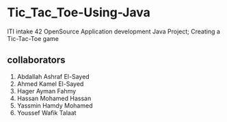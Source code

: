 # Tic_Tac_Toe-Using-Java
ITI intake 42 OpenSource Application development Java Project; Creating a Tic-Tac-Toe game

## collaborators
1. Abdallah Ashraf El-Sayed
2. Ahmed Kamel El-Sayed
3. Hager Ayman Fahmy
4. Hassan Mohamed Hassan
5. Yassmin Hamdy Mohamed
6. Youssef Wafik Talaat
